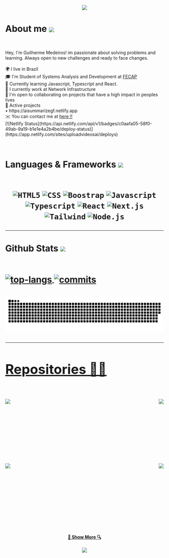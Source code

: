 <!-- Cabeçalho -->
<p align="center">
  <img src="https://capsule-render.vercel.app/api?type=waving&color=gradient&text=&height=100&section=header"/>
</p>

<!-- Sobre mim -->
<h1> About me <a href="https://github.com/DenverCoder1/readme-typing-svg"><img align="center" height="40" src="https://readme-typing-svg.herokuapp.com?lines=Brazilian+🇧🇷+🟩;Front-End+🖼;Back-End+⚙️;JavaScript-Lover+🧩;Gearhead+🏎️"></a></h1>
<br>


<!-- Descrição -->
<p>
  Hey, I'm Guilherme Medeiros! im passionate about solving problems and learning. Always open to new challenges and ready to face changes.
  <br><br>
 🌍 I live in Brazil
 <br>
 🎓 I'm Student of Systems Analysis and Development at <a href="https://www.fecap.br/">FECAP</a>
 <br>
 🧠 Currently learning Javascript, Typescript and React.
 <br>
 🚀  I currently work at Network Infrastructure
 <br>
 🤝  I'm open to collaborating on projects that have a high impact in peoples lives
 <br>
 🚀 Active projects 
  <br>
    •  https://aisummarizegf.netlify.app
  <br>
 ✉️  You can contact me at <a href="mailto:guilhermedeamorimmedeiros@yahoo.com.br?subject=Hello Guilherme">here !!</a>
 <br>
 [![Netlify Status](https://api.netlify.com/api/v1/badges/c0aafa05-58f0-49ab-9a19-b1e1e4a2b4be/deploy-status)](https://app.netlify.com/sites/uploadvideosai/deploys)

</p>
</hr>
  
  
<!-- Habilidades e Frameworks --> 
<br>
<h1> Languages & Frameworks <img src="https://i.giphy.com/media/u5DoW5LsP16fiyvyTW/giphy.webp" width="35">
  <br><br>
<p align="center">
 <code><img title="HTML5" height="45" src="https://raw.githubusercontent.com/danielcranney/readme-generator/main/public/icons/skills/html5-colored.svg"></code>
 <code><img title="CSS" height="45" src="https://raw.githubusercontent.com/danielcranney/readme-generator/main/public/icons/skills/typescript-colored.svg"></code>
 <code><img title="Boostrap" height="45" src="https://raw.githubusercontent.com/danielcranney/readme-generator/main/public/icons/skills/bootstrap-colored.svg"></code>
 <code><img title="Javascript" height="45" src="https://raw.githubusercontent.com/danielcranney/readme-generator/main/public/icons/skills/javascript-colored.svg"></code>
 <code><img title="Typescript" height="45" src="https://raw.githubusercontent.com/danielcranney/readme-generator/main/public/icons/skills/typescript-colored.svg"></code>
 <code><img title="React" height="45" src="https://raw.githubusercontent.com/danielcranney/readme-generator/main/public/icons/skills/react-colored.svg"></code> 
 <code><img title="Next.js" height="45" src="https://raw.githubusercontent.com/danielcranney/readme-generator/main/public/icons/skills/nextjs-colored.svg"></code> 
  <code><img title="Tailwind" height="45" src="https://raw.githubusercontent.com/danielcranney/readme-generator/main/public/icons/skills/tailwindcss-colored.svg"></code>
 <code><img title="Node.js" height="45" src="https://raw.githubusercontent.com/danielcranney/readme-generator/main/public/icons/skills/nodejs-colored.svg"></code>  
</p>
</hr>
<!-- Stats -->
<hr>
<div>
<h4> Github Stats <img src="https://media.giphy.com/media/iY8CRBdQXODJSCERIr/giphy.gif" width="35">
<br><br>
<p>
<a href="https://github.com/LutoBeibe">
<img alt="top-langs" align="center" height="170" src="https://github-readme-stats-seven-navy-90.vercel.app/api/top-langs/?username=lutobeibe&layout=compact&langs_count=16&theme=vue-dark&hide=jupyter%20notebook"/>
<a href="https://github.com/LutoBeibe">
<img alt="commits" align="center" height="170" src="https://github-readme-stats-seven-navy-90.vercel.app/api?username=lutobeibe&show_icons=true&theme=vue-dark&include_all_commits=true&count_private=true&hide=issues"/>
</p>
</div>

<!-- Snake --->
<div>
  <picture>
    <source media="(prefers-color-scheme: dark)" srcset="https://github.com/lutobeibe/lutobeibe/blob/output/github-snake-dark.svg">
    <source media="(prefers-color-scheme: light)" srcset="https://github.com/lutobeibe/lutobeibe/output/github-snake.svg">
    <img alt="github-snake" src="https://github.com/lutobeibe/lutobeibe/blob/output/github-snake.svg">
  </picture> 
</div>
</hr>


<!-- Repositorios -->   
<hr>
<h2> Repositories 👨‍💻</h2>
<br>
<div width="100%" align="center">
  <a align="left" href="https://github.com/LutoBeibe/upload-ai" title="upload-ai"><img align="left" height="115" src="https://github-readme-stats.vercel.app/api/pin/?username=LutoBeibe&repo=upload-ai&theme=vue-dark&border_color=61dafb&border_radius=10"></a>
  <a align="right" href="https://github.com/LutoBeibe/nlw" title="Plataforma Podcast"><img align="right" height="115" src="https://github-readme-stats.vercel.app/api/pin/?username=LutoBeibe&repo=nlw&theme=vue-dark&border_color=61dafb&border_radius=10"></a>
</div>
<br/><br/><br/><br/><br/><br/>
<div width="100%" align="center">
  <a align="left" href="https://github.com/LutoBeibe/Password-Generator" title="Password-Generator"><img align="left" height="115" src="https://github-readme-stats.vercel.app/api/pin/?username=LutoBeibe&repo=Password-Generator&theme=vue-dark&border_color=61dafb&border_radius=10"></a>
  <a align="right" href="https://github.com/LutoBeibe/HypeLab" title="HypeLab"><img align="right" height="115" src="https://github-readme-stats.vercel.app/api/pin/?username=LutoBeibe&repo=HypeLab&theme=vue-dark&border_color=61dafb&border_radius=10"></a>
</div>
<br/><br/><br/><br/><br/><br/>

<h4 align="center">
  <a href="https://github.com/LutoBeibe?tab=repositories" title="Show Repositories">🔎 Show More 🔍</a>
</h4>
</hr>

<!-- Rodapé -->
<p align="center">
  <img src="https://capsule-render.vercel.app/api?type=waving&color=gradient&height=100&section=footer"/>
</p>

